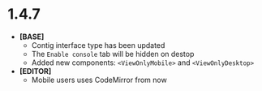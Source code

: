 # 1.4.7

- **[BASE]**
  - Contig interface type has been updated
  - The `Enable console` tab will be hidden on destop
  - Added new components: `<ViewOnlyMobile>` and `<ViewOnlyDesktop>`
- **[EDITOR]**
  - Mobile users uses CodeMirror from now
